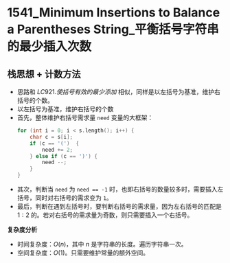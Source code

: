 # 1541_Minimum Insertions to Balance a Parentheses String_平衡括号字符串的最少插入次数

## 栈思想 + 计数方法

- 思路和 $LC921. 使括号有效的最少添加$ 相似，同样是以左括号为基准，维护右括号的个数。
- 以左括号为基准，维护右括号的个数
- 首先，整体维护右括号需求量 `need` 变量的大框架：
    ```cpp
    for (int i = 0; i < s.length(); i++) {
        char c = s[i];
        if (c == '(')  {
            need += 2;
        } else if (c == ')') {
            need --;
        }
    }
    ```
- 其次，判断当 `need` 为 `need == -1` 时，也即右括号的数量较多时，需要插入左括号，同时对右括号的需求变为 `1`。
- 最后，判断在遇到左括号时，要判断右括号的需求量，因为左右括号的匹配是 $1:2$ 的。若对右括号的需求量为奇数，则只需要插入一个右括号。

**复杂度分析**
- 时间复杂度：$O(n)$，其中 $n$ 是字符串的长度。遍历字符串一次。
- 空间复杂度：$O(1)$。只需要维护常量的额外空间。

